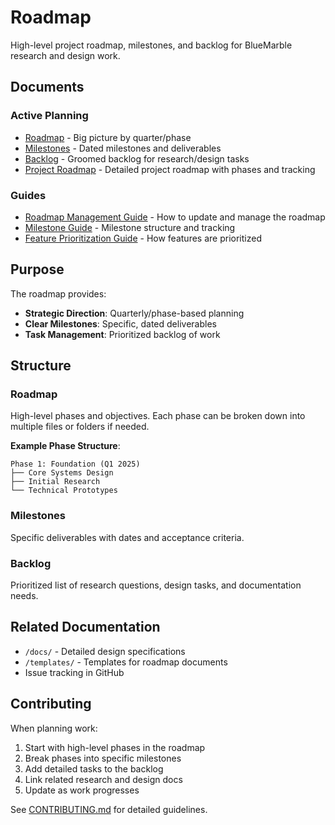 # Roadmap

High-level project roadmap, milestones, and backlog for BlueMarble research and design work.

## Documents

### Active Planning
- [Roadmap](roadmap.md) - Big picture by quarter/phase
- [Milestones](milestones.md) - Dated milestones and deliverables
- [Backlog](backlog.md) - Groomed backlog for research/design tasks
- [Project Roadmap](project-roadmap.md) - Detailed project roadmap with phases and tracking

### Guides
- [Roadmap Management Guide](roadmap-management-guide.md) - How to update and manage the roadmap
- [Milestone Guide](milestone-guide.md) - Milestone structure and tracking
- [Feature Prioritization Guide](feature-prioritization-guide.md) - How features are prioritized

## Purpose

The roadmap provides:

- **Strategic Direction**: Quarterly/phase-based planning
- **Clear Milestones**: Specific, dated deliverables
- **Task Management**: Prioritized backlog of work

## Structure

### Roadmap

High-level phases and objectives. Each phase can be broken down into multiple files or folders if needed.

**Example Phase Structure**:

```text
Phase 1: Foundation (Q1 2025)
├── Core Systems Design
├── Initial Research
└── Technical Prototypes
```

### Milestones

Specific deliverables with dates and acceptance criteria.

### Backlog

Prioritized list of research questions, design tasks, and documentation needs.

## Related Documentation

- `/docs/` - Detailed design specifications
- `/templates/` - Templates for roadmap documents
- Issue tracking in GitHub

## Contributing

When planning work:

1. Start with high-level phases in the roadmap
2. Break phases into specific milestones
3. Add detailed tasks to the backlog
4. Link related research and design docs
5. Update as work progresses

See [CONTRIBUTING.md](../CONTRIBUTING.md) for detailed guidelines.
